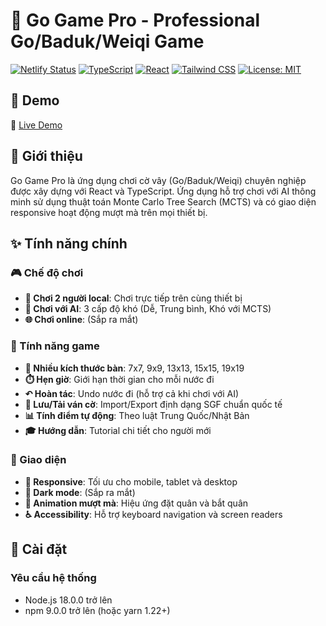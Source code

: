 
# 🎯 Go Game Pro - Professional Go/Baduk/Weiqi Game

[![Netlify Status](https://api.netlify.com/api/v1/badges/YOUR-BADGE-ID/deploy-status)](https://app.netlify.com/sites/YOUR-SITE-NAME/deploys)
[![TypeScript](https://img.shields.io/badge/TypeScript-5.3+-blue.svg)](https://www.typescriptlang.org/)
[![React](https://img.shields.io/badge/React-18.2+-61DAFB.svg)](https://reactjs.org/)
[![Tailwind CSS](https://img.shields.io/badge/Tailwind_CSS-3.4+-38B2AC.svg)](https://tailwindcss.com/)
[![License: MIT](https://img.shields.io/badge/License-MIT-yellow.svg)](https://opensource.org/licenses/MIT)

## 🌟 Demo

🔗 [Live Demo](https://your-site-name.netlify.app)

## 📖 Giới thiệu

Go Game Pro là ứng dụng chơi cờ vây (Go/Baduk/Weiqi) chuyên nghiệp được xây dựng với React và TypeScript. Ứng dụng hỗ trợ chơi với AI thông minh sử dụng thuật toán Monte Carlo Tree Search (MCTS) và có giao diện responsive hoạt động mượt mà trên mọi thiết bị.

## ✨ Tính năng chính

### 🎮 Chế độ chơi
- **👥 Chơi 2 người local**: Chơi trực tiếp trên cùng thiết bị
- **🤖 Chơi với AI**: 3 cấp độ khó (Dễ, Trung bình, Khó với MCTS)
- **🌐 Chơi online**: (Sắp ra mắt)

### 🎯 Tính năng game
- **📏 Nhiều kích thước bàn**: 7x7, 9x9, 13x13, 15x15, 19x19
- **⏱️ Hẹn giờ**: Giới hạn thời gian cho mỗi nước đi
- **↶ Hoàn tác**: Undo nước đi (hỗ trợ cả khi chơi với AI)
- **💾 Lưu/Tải ván cờ**: Import/Export định dạng SGF chuẩn quốc tế
- **📊 Tính điểm tự động**: Theo luật Trung Quốc/Nhật Bản
- **🎓 Hướng dẫn**: Tutorial chi tiết cho người mới

### 🎨 Giao diện
- **📱 Responsive**: Tối ưu cho mobile, tablet và desktop
- **🌙 Dark mode**: (Sắp ra mắt)
- **🎯 Animation mượt mà**: Hiệu ứng đặt quân và bắt quân
- **♿ Accessibility**: Hỗ trợ keyboard navigation và screen readers

## 🚀 Cài đặt

### Yêu cầu hệ thống
- Node.js 18.0.0 trở lên
- npm 9.0.0 trở lên (hoặc yarn 1.22+)
